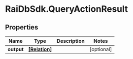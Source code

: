 # RaiDbSdk.QueryActionResult

## Properties

Name | Type | Description | Notes
------------ | ------------- | ------------- | -------------
**output** | [**[Relation]**](Relation.md) |  | [optional] 


